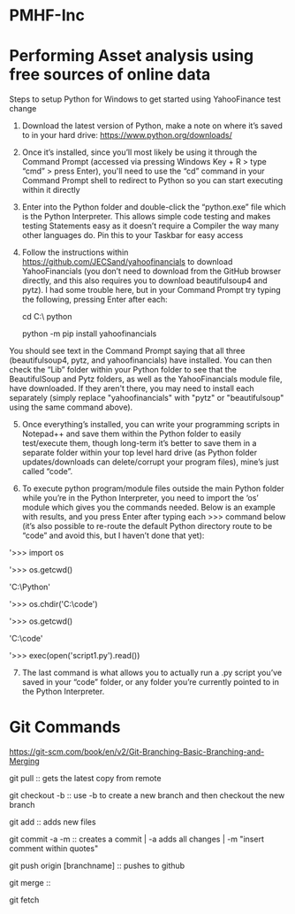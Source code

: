# PMHF-Inc
Performing Asset analysis using free sources of online data
===========================================================

Steps to setup Python for Windows to get started using YahooFinance
test change

1. Download the latest version of Python, make a note on where it’s saved to in your hard drive: https://www.python.org/downloads/

2. Once it’s installed, since you’ll most likely be using it through the Command Prompt (accessed via pressing Windows Key + R > type “cmd” > press Enter), you'll need to use the “cd” command in your Command Prompt shell to redirect to Python so you can start executing within it directly

3. Enter into the Python folder and double-click the “python.exe” file which is the Python Interpreter. This allows simple code testing and makes testing Statements easy as it doesn’t require a Compiler the way many other languages do. Pin this to your Taskbar for easy access

4. Follow the instructions within https://github.com/JECSand/yahoofinancials to download YahooFinancials (you don’t need to download from the GitHub browser directly, and this also requires you to download beautifulsoup4 and pytz). I had some trouble here, but in your Command Prompt try typing the following, pressing Enter after each:

    cd C:\ python

    python -m pip install yahoofinancials

You should see text in the Command Prompt saying that all three (beautifulsoup4, pytz, and yahoofinancials) have installed. You can then check the “Lib” folder within your Python folder to see that the BeautifulSoup and Pytz folders, as well as the YahooFinancials module file, have downloaded. If they aren't there, you may need to install each separately (simply replace "yahoofinancials" with "pytz" or "beautifulsoup" using the same command above).

5. Once everything’s installed, you can write your programming scripts in Notepad++ and save them within the Python folder to easily test/execute them, though long-term it’s better to save them in a separate folder within your top level hard drive (as Python folder updates/downloads can delete/corrupt your program files), mine’s just called “code”.

6. To execute python program/module files outside the main Python folder while you’re in the Python Interpreter, you need to import the ‘os’ module which gives you the commands needed. Below is an example with results, and you press Enter after typing each >>> command below (it’s also possible to re-route the default Python directory route to be “code” and avoid this, but I haven’t done that yet):

'>>> import os

'>>> os.getcwd()

'C:\\Python'

'>>> os.chdir('C:\\code')

'>>> os.getcwd()

'C:\\code'

'>>> exec(open('script1.py').read())

7. The last command is what allows you to actually run a .py script you’ve saved in your “code” folder, or any folder you’re currently pointed to in the Python Interpreter.


Git Commands
============
https://git-scm.com/book/en/v2/Git-Branching-Basic-Branching-and-Merging

git pull :: gets the latest copy from remote

git checkout -b :: use -b to create a new branch and then checkout the new branch

git add :: adds new files

git commit -a -m :: creates a commit | -a adds all changes | -m "insert comment within quotes"

git push origin [branchname] :: pushes to github

git merge ::



git fetch